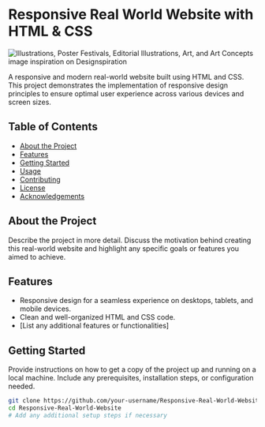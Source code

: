 # Responsive Real World Website with HTML & CSS

![Illustrations, Poster Festivals, Editorial Illustrations, Art, and Art Concepts image inspiration on Designspiration](https://github.com/parinitapatil/Responsive-Real-World-Website-with-HTML---CSS/assets/119065651/bfa6ce15-9022-4dbf-af49-3d231a58abc7)


A responsive and modern real-world website built using HTML and CSS. This project demonstrates the implementation of responsive design principles to ensure optimal user experience across various devices and screen sizes.

## Table of Contents

- [About the Project](#about-the-project)
- [Features](#features)
- [Getting Started](#getting-started)
- [Usage](#usage)
- [Contributing](#contributing)
- [License](#license)
- [Acknowledgements](#acknowledgements)

## About the Project

Describe the project in more detail. Discuss the motivation behind creating this real-world website and highlight any specific goals or features you aimed to achieve.

## Features

- Responsive design for a seamless experience on desktops, tablets, and mobile devices.
- Clean and well-organized HTML and CSS code.
- [List any additional features or functionalities]

## Getting Started

Provide instructions on how to get a copy of the project up and running on a local machine. Include any prerequisites, installation steps, or configuration needed.

```bash
git clone https://github.com/your-username/Responsive-Real-World-Website.git
cd Responsive-Real-World-Website
# Add any additional setup steps if necessary
